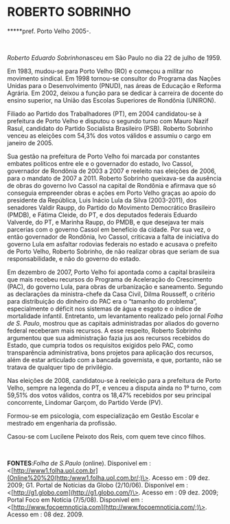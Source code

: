 ROBERTO SOBRINHO
================

**\***pref. Porto Velho 2005-.

 

*Roberto Eduardo Sobrinho*nasceu em São Paulo no dia 22 de julho de
1959.

Em 1983, mudou-se para Porto Velho (RO) e começou a militar no movimento
sindical. Em 1998 tornou-se consultor do Programa das Nações Unidas para
o Desenvolvimento (PNUD), nas áreas de Educação e Reforma Agrária. Em
2002, deixou a função para se dedicar à carreira de docente do ensino
superior, na União das Escolas Superiores de Rondônia (UNIRON).

Filiado ao Partido dos Trabalhadores (PT), em 2004 candidatou-se à
prefeitura de Porto Velho e disputou o segundo turno com Mauro Nazif
Rasul, candidato do Partido Socialista Brasileiro (PSB). Roberto
Sobrinho venceu as eleições com 54,3% dos votos válidos e assumiu o
cargo em janeiro de 2005.

Sua gestão na prefeitura de Porto Velho foi marcada por constantes
embates políticos entre ele e o governador do estado, Ivo Cassol,
governador de Rondônia de 2003 a 2007 e reeleito nas eleições de 2006,
para o mandato de 2007 a 2011. Roberto Sobrinho queixava-se da ausência
de obras do governo Ivo Cassol na capital de Rondônia e afirmava que só
conseguia empreender obras e ações em Porto Velho graças ao apoio do
presidente da República, Luis Inácio Lula da Silva (2003-2011), dos
senadores Valdir Raupp, do Partido do Movimento Democrático Brasileiro
(PMDB), e Fátima Cleide, do PT, e dos deputados federais Eduardo
Valverde, do PT, e Marinha Raupp, do PMDB, e que desejava ter mais
parcerias com o governo Cassol em benefício da cidade. Por sua vez, o
então governador de Rondônia, Ivo Cassol, criticava a falta de
iniciativa do governo Lula em asfaltar rodovias federais no estado e
acusava o prefeito de Porto Velho, Roberto Sobrinho, de não realizar
obras que seriam de sua responsabilidade, e não do governo do estado.

Em dezembro de 2007, Porto Velho foi apontada como a capital brasileira
que mais recebeu recursos do Programa de Aceleração do Crescimento
(PAC), do governo Lula, para obras de urbanização e saneamento. Segundo
as declarações da ministra-chefe da Casa Civil, Dilma Rousseff, o
critério para distribuição do dinheiro do PAC era o “tamanho do
problema”, especialmente o déficit nos sistemas de água e esgoto e o
índice de mortalidade infantil. Entretanto, um levantamento realizado
pelo jornal *Folha de S. Paulo*, mostrou que as capitais administradas
por aliados do governo federal receberam mais recursos. A esse respeito,
Roberto Sobrinho argumentou que sua administração fazia jus aos recursos
recebidos do Estado, que cumpria todos os requisitos exigidos pelo PAC,
como transparência administrativa, bons projetos para aplicação dos
recursos, além de estar articulado com a bancada governista, e que,
portanto, não se tratava de qualquer tipo de privilégio.

Nas eleições de 2008, candidatou-se à reeleição para a prefeitura de
Porto Velho, sempre na legenda do PT, e venceu a disputa ainda no 1º
turno, com 59,51% dos votos válidos, contra os 18,47% recebidos por seu
principal concorrente, Lindomar Garçom, do Partido Verde (PV).

Formou-se em psicologia, com especialização em Gestão Escolar e mestrado
em engenharia da profissão.

Casou-se com Lucilene Peixoto dos Reis, com quem teve cinco filhos.

 

**FONTES**:*Folha de S.Paulo* (online). Disponivel em :
\<[http://www1.folha.uol.com.br](Online%20%20(http:/www1.folha.uol.com.br/;)\>.
Acesso em : 09 dez. 2009; G1. Portal de Notícias da Globo (2/10/06).
Disponível em : \<[http://g1.globo.com](http://g1.globo.com/)\>. Acesso
em : 09 dez. 2009; Portal Foco em Notícia (7/5/08). Disponível em :
\<[http://www.focoemnoticia.com](http://www.focoemnoticia.com/;)\>.
Acesso em : 08 dez. 2009.

 

 

 

 

 

 

 
